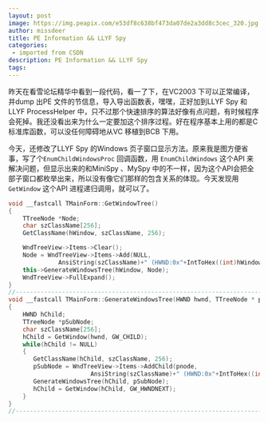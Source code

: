 ```yaml
---
layout: post
image: https://img.peapix.com/e53df8c638bf473da07de2a3dd8c3cec_320.jpg
author: missdeer
title: PE Information && LLYF Spy
categories: 
 - imported from CSDN
description: PE Information && LLYF Spy
tags: 
---
```


昨天在看雪论坛精华中看到一段代码，看一了下，在VC2003 下可以正常编译，并dump 出PE 文件的节信息，导入导出函数表，嘿嘿，正好加到LLYF Spy 和LLYF ProcessHelper 中，只不过那个快速排序的算法好像有点问题，有时候程序会死掉。我还没看出来为什么一定要加这个排序过程。好在程序基本上用的都是C 标准库函数，可以没任何障碍地从VC 移植到BCB 下用。

今天，还修改了LLYF Spy 的Windows 页子窗口显示方法。原来我是图方便省事，写了个`EnumChildWindowsProc` 回调函数，用 `EnumChildWindows` 这个API 来解决问题，但显示出来的和MiniSpy 、MySpy 中的不一样，因为这个API会把全部子窗口都枚举出来，所以没有像它们那样的包含关系的体现。今天发现用`GetWindow` 这个API 进程递归调用，就可以了。

```cpp
void __fastcall TMainForm::GetWindowTree()
{
    TTreeNode *Node;
    char szClassName[256];
    GetClassName(hWindow, szClassName, 256);

    WndTreeView->Items->Clear();
    Node = WndTreeView->Items->Add(NULL,
              AnsiString(szClassName)+" (HWND:0x"+IntToHex((int)hWindow,8)+")");
    this->GenerateWindowsTree(hWindow, Node);
    WndTreeView->FullExpand();
}
//---------------------------------------------------------------------------
void __fastcall TMainForm::GenerateWindowsTree(HWND hwnd, TTreeNode * pnode)
{
    HWND hChild;
    TTreeNode *pSubNode;
    char szClassName[256];
    hChild = GetWindow(hwnd, GW_CHILD);
    while(hChild != NULL)
    {
       GetClassName(hChild, szClassName, 256);
       pSubNode = WndTreeView->Items->AddChild(pnode,
                       AnsiString(szClassName)+" (HWND:0x"+IntToHex((int)hChild,8)+")");
       GenerateWindowsTree(hChild, pSubNode);
       hChild = GetWindow(hChild, GW_HWNDNEXT);
    }
}
//---------------------------------------------------------------------------
```